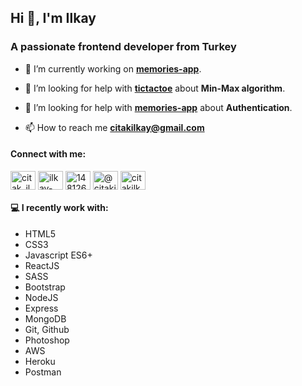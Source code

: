 <h2>Hi 👋, I'm Ilkay</h2>
<h3>A passionate frontend developer from Turkey</h3>

- 🔭 I’m currently working on **[memories-app](https://github.com/citakilkay/memories-app)**.

- 🤝 I’m looking for help with **[tictactoe](https://github.com/citakilkay/Games/tree/main/tictactoe)** about **Min-Max algorithm**.

- 🤝 I’m looking for help with **[memories-app](https://github.com/citakilkay/memories-app)** about **Authentication**.

- 📫 How to reach me **citakilkay@gmail.com**

<h4 align="left">Connect with me:</h4>
<p align="left">
<a href="https://twitter.com/citak_ilkay" target="blank"><img align="center" src="https://raw.githubusercontent.com/rahuldkjain/github-profile-readme-generator/master/src/images/icons/Social/twitter.svg" alt="citak_ilkay" height="30" width="40" /></a>
<a href="https://linkedin.com/in/ilkay-citak-3397b4155/" target="blank"><img align="center" src="https://raw.githubusercontent.com/rahuldkjain/github-profile-readme-generator/master/src/images/icons/Social/linked-in-alt.svg" alt="ilkay-citak-3397b4155/" height="30" width="40" /></a>
<a href="https://stackoverflow.com/users/14812676/ilkay-citak" target="blank"><img align="center" src="https://raw.githubusercontent.com/rahuldkjain/github-profile-readme-generator/master/src/images/icons/Social/stack-overflow.svg" alt="14812676/ilkay-citak" height="30" width="40" /></a>
<a href="https://medium.com/@citakilkay" target="blank"><img align="center" src="https://raw.githubusercontent.com/rahuldkjain/github-profile-readme-generator/master/src/images/icons/Social/medium.svg" alt="@citakilkay" height="30" width="40" /></a>
<a href="https://www.hackerrank.com/citakilkay" target="blank"><img align="center" src="https://raw.githubusercontent.com/rahuldkjain/github-profile-readme-generator/master/src/images/icons/Social/hackerrank.svg" alt="citakilkay" height="30" width="40" /></a>
</p>

#### :computer: I recently work with:

* HTML5
* CSS3
* Javascript ES6+
* ReactJS
* SASS
* Bootstrap
* NodeJS
* Express
* MongoDB
* Git, Github
* Photoshop
* AWS
* Heroku
* Postman
